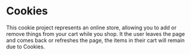 # Cookies
This cookie project represents an online store, allowing you to add or remove things from your cart while you shop.
It the user leaves the page and comes back or refreshes the page, the items in their cart will remain due to Cookies.
